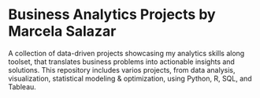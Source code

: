 # Business Analytics Projects by Marcela Salazar

A collection of data-driven projects showcasing my analytics skills along toolset, that translates business problems into actionable insights and solutions. This repository includes varios projects, from data analysis, visualization, statistical modeling &amp; optimization, using Python, R, SQL, and Tableau.
